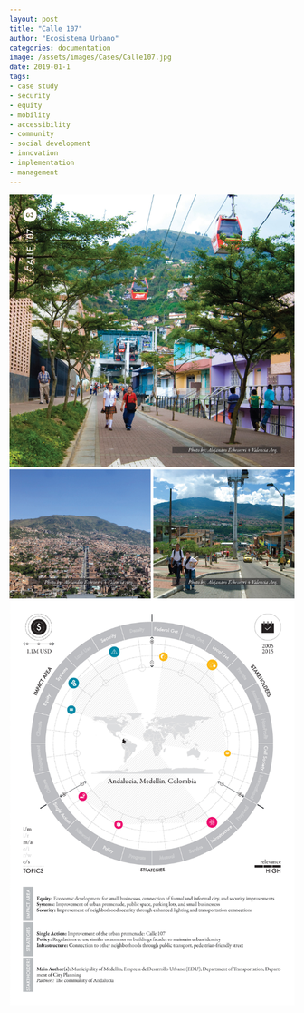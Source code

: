 ```yaml
---
layout: post
title: "Calle 107"
author: "Ecosistema Urbano"
categories: documentation
image: /assets/images/Cases/Calle107.jpg
date: 2019-01-1
tags:
- case study
- security
- equity
- mobility
- accessibility
- community
- social development
- innovation
- implementation
- management
---
```


![Calle1070](/assets/images/Cases/Calle1070.jpg)
![Calle0171](/assets/images/Cases/Calle1071.jpg)
